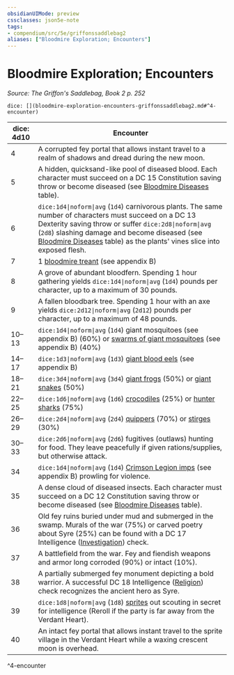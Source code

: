 ```yaml
---
obsidianUIMode: preview
cssclasses: json5e-note
tags:
- compendium/src/5e/griffonssaddlebag2
aliases: ["Bloodmire Exploration; Encounters"]
---
```

# Bloodmire Exploration; Encounters
*Source: The Griffon's Saddlebag, Book 2 p. 252* 

`dice: [](bloodmire-exploration-encounters-griffonssaddlebag2.md#^4-encounter)`

| dice: 4d10 | Encounter |
|------------|-----------|
| 4 | A corrupted fey portal that allows instant travel to a realm of shadows and dread during the new moon. |
| 5 | A hidden, quicksand-like pool of diseased blood. Each character must succeed on a DC 15 Constitution saving throw or become diseased (see [Bloodmire Diseases](compendium/tables/bloodmire-diseases-griffonssaddlebag2.md) table). |
| 6 | `dice:1d4\|noform\|avg` (`1d4`) carnivorous plants. The same number of characters must succeed on a DC 13 Dexterity saving throw or suffer `dice:2d8\|noform\|avg` (`2d8`) slashing damage and become diseased (see [Bloodmire Diseases](compendium/tables/bloodmire-diseases-griffonssaddlebag2.md) table) as the plants' vines slice into exposed flesh. |
| 7 | 1 [bloodmire treant](compendium/bestiary/plant/bloodmire-treant-griffonssaddlebag2.md) (see appendix B) |
| 8 | A grove of abundant bloodfern. Spending 1 hour gathering yields `dice:1d4\|noform\|avg` (`1d4`) pounds per character, up to a maximum of 30 pounds. |
| 9 | A fallen bloodbark tree. Spending 1 hour with an axe yields `dice:2d12\|noform\|avg` (`2d12`) pounds per character, up to a maximum of 48 pounds. |
| 10–13 | `dice:1d4\|noform\|avg` (`1d4`) giant mosquitoes (see appendix B) (60%) or [swarms of giant mosquitoes](compendium/bestiary/beast/swarm-of-giant-mosquitoes-griffonssaddlebag2.md) (see appendix B) (40%) |
| 14–17 | `dice:1d3\|noform\|avg` (`1d3`) [giant blood eels](compendium/bestiary/beast/giant-blood-eel-griffonssaddlebag2.md) (see appendix B) |
| 18–21 | `dice:3d4\|noform\|avg` (`3d4`) [giant frogs](compendium/bestiary/beast/giant-frog.md) (50%) or [giant snakes](compendium/bestiary/beast/giant-poisonous-snake.md) (50%) |
| 22–25 | `dice:1d6\|noform\|avg` (`1d6`) [crocodiles](compendium/bestiary/beast/crocodile.md) (25%) or [hunter sharks](compendium/bestiary/beast/hunter-shark.md) (75%) |
| 26–29 | `dice:2d4\|noform\|avg` (`2d4`) [quippers](compendium/bestiary/beast/quipper.md) (70%) or [stirges](compendium/bestiary/beast/stirge.md) (30%) |
| 30–33 | `dice:2d6\|noform\|avg` (`2d6`) fugitives (outlaws) hunting for food. They leave peacefully if given rations/supplies, but otherwise attack. |
| 34 | `dice:1d4\|noform\|avg` (`1d4`) [Crimson Legion imps](compendium/bestiary/fiend/crimson-legion-imp-griffonssaddlebag2.md) (see appendix B) prowling for violence. |
| 35 | A dense cloud of diseased insects. Each character must succeed on a DC 12 Constitution saving throw or become diseased (see [Bloodmire Diseases](compendium/tables/bloodmire-diseases-griffonssaddlebag2.md) table). |
| 36 | Old fey ruins buried under mud and submerged in the swamp. Murals of the war (75%) or carved poetry about Syre (25%) can be found with a DC 17 Intelligence ([Investigation](/compendium/rules/skills.md#Investigation)) check. |
| 37 | A battlefield from the war. Fey and fiendish weapons and armor long corroded (90%) or intact (10%). |
| 38 | A partially submerged fey monument depicting a bold warrior. A successful DC 18 Intelligence ([Religion](/compendium/rules/skills.md#Religion)) check recognizes the ancient hero as Syre. |
| 39 | `dice:1d8\|noform\|avg` (`1d8`) [sprites](compendium/bestiary/fey/sprite.md) out scouting in secret for intelligence (Reroll if the party is far away from the Verdant Heart). |
| 40 | An intact fey portal that allows instant travel to the sprite village in the Verdant Heart while a waxing crescent moon is overhead. |
^4-encounter